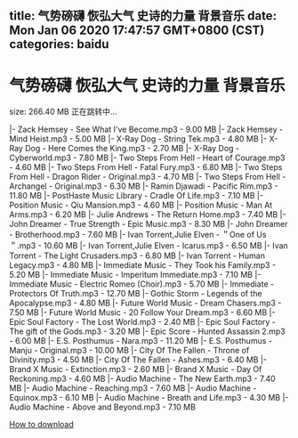 
title: 气势磅礴 恢弘大气 史诗的力量 背景音乐
date: Mon Jan 06 2020 17:47:57 GMT+0800 (CST)    
categories: baidu
---

# 气势磅礴 恢弘大气 史诗的力量 背景音乐
size: 266.40 MB
 正在跳转中...
 
|- Zack Hemsey - See What I've Become.mp3 - 9.00 MB
|- Zack Hemsey - Mind Heist.mp3 - 5.00 MB
|- X-Ray Dog - String Tek.mp3 - 4.80 MB
|- X-Ray Dog - Here Comes the King.mp3 - 2.70 MB
|- X-Ray Dog - Cyberworld.mp3 - 7.80 MB
|- Two Steps From Hell - Heart of Courage.mp3 - 4.60 MB
|- Two Steps From Hell - Fatal Fury.mp3 - 6.80 MB
|- Two Steps From Hell - Dragon Rider - Original.mp3 - 4.70 MB
|- Two Steps From Hell - Archangel - Original.mp3 - 6.30 MB
|- Ramin Djawadi - Pacific Rim.mp3 - 11.80 MB
|- PostHaste Music Library - Cradle Of Life.mp3 - 7.10 MB
|- Position Music - Qiu Mansion.mp3 - 4.60 MB
|- Position Music - Man At Arms.mp3 - 6.20 MB
|- Julie Andrews - The Return Home.mp3 - 7.40 MB
|- John Dreamer - True Strength - Epic Music.mp3 - 8.30 MB
|- John Dreamer - Brotherhood.mp3 - 7.60 MB
|- Ivan Torrent,Julie Elven - ＂One of Us＂.mp3 - 10.60 MB
|- Ivan Torrent,Julie Elven - Icarus.mp3 - 6.50 MB
|- Ivan Torrent - The Light Crusaders.mp3 - 6.80 MB
|- Ivan Torrent - Human Legacy.mp3 - 4.80 MB
|- Immediate Music - They Took his Family.mp3 - 5.20 MB
|- Immediate Music - Imperitum Immediate.mp3 - 7.10 MB
|- Immediate Music - Electric Romeo (Choir).mp3 - 5.70 MB
|- Immediate - Protectors Of Truth.mp3 - 12.70 MB
|- Gothic Storm - Legends of the Apocalypse.mp3 - 4.80 MB
|- Future World Music - Dream Chasers.mp3 - 7.50 MB
|- Future World Music - 20 Follow Your Dream.mp3 - 6.60 MB
|- Epic Soul Factory - The Lost World.mp3 - 2.40 MB
|- Epic Soul Factory - The gift of the Gods.mp3 - 3.20 MB
|- Epic Score - Hunted Assassin 2.mp3 - 6.00 MB
|- E.S. Posthumus - Nara.mp3 - 11.20 MB
|- E.S. Posthumus - Manju - Original.mp3 - 10.00 MB
|- City Of The Fallen - Throne of Divinity.mp3 - 4.50 MB
|- City Of The Fallen - Ashes.mp3 - 6.40 MB
|- Brand X Music - Extinction.mp3 - 2.60 MB
|- Brand X Music - Day Of Reckoning.mp3 - 4.60 MB
|- Audio Machine - The New Earth.mp3 - 7.40 MB
|- Audio Machine - Reaching.mp3 - 7.60 MB
|- Audio Machine - Equinox.mp3 - 6.10 MB
|- Audio Machine - Breath and Life.mp3 - 4.30 MB
|- Audio Machine - Above and Beyond.mp3 - 7.10 MB

[How to download](https://bpcam.bemobtrk.com/go/2ceec3aa-1ca2-46d6-b9ff-aaa5c184517c?jno=1925)